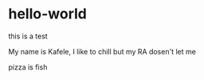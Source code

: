 # hello-world
this is a test

My name is Kafele, I like to chill but my RA dosen't let me

pizza is fish
